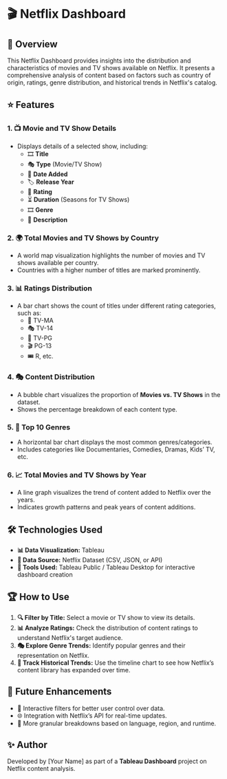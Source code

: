 # 🎬 Netflix Dashboard

## 📌 Overview
This Netflix Dashboard provides insights into the distribution and characteristics of movies and TV shows available on Netflix. It presents a comprehensive analysis of content based on factors such as country of origin, ratings, genre distribution, and historical trends in Netflix's catalog.

## ⭐ Features
### 1. **📺 Movie and TV Show Details**
- Displays details of a selected show, including:
  - 🎞️ **Title**
  - 🎭 **Type** (Movie/TV Show)
  - 📅 **Date Added**
  - 🏷️ **Release Year**
  - 🔖 **Rating**
  - ⏳ **Duration** (Seasons for TV Shows)
  - 🎞 **Genre**
  - 📝 **Description**

### 2. **🌍 Total Movies and TV Shows by Country**
- A world map visualization highlights the number of movies and TV shows available per country.
- Countries with a higher number of titles are marked prominently.

### 3. **📊 Ratings Distribution**
- A bar chart shows the count of titles under different rating categories, such as:
  - 🔞 TV-MA
  - 🎭 TV-14
  - 🧸 TV-PG
  - 🎬 PG-13
  - 🎟️ R, etc.

### 4. **🎭 Content Distribution**
- A bubble chart visualizes the proportion of **Movies vs. TV Shows** in the dataset.
- Shows the percentage breakdown of each content type.

### 5. **📌 Top 10 Genres**
- A horizontal bar chart displays the most common genres/categories.
- Includes categories like Documentaries, Comedies, Dramas, Kids’ TV, etc.

### 6. **📈 Total Movies and TV Shows by Year**
- A line graph visualizes the trend of content added to Netflix over the years.
- Indicates growth patterns and peak years of content additions.

## 🛠️ Technologies Used
- **📊 Data Visualization:** Tableau
- **📂 Data Source:** Netflix Dataset (CSV, JSON, or API)
- **📡 Tools Used:** Tableau Public / Tableau Desktop for interactive dashboard creation

## 🏆 How to Use
1. **🔍 Filter by Title:** Select a movie or TV show to view its details.
2. **📊 Analyze Ratings:** Check the distribution of content ratings to understand Netflix's target audience.
3. **🎭 Explore Genre Trends:** Identify popular genres and their representation on Netflix.
4. **📅 Track Historical Trends:** Use the timeline chart to see how Netflix’s content library has expanded over time.

## 🚀 Future Enhancements
- 🔄 Interactive filters for better user control over data.
- 🌐 Integration with Netflix’s API for real-time updates.
- 📌 More granular breakdowns based on language, region, and runtime.

## ✨ Author
Developed by [Your Name] as part of a **Tableau Dashboard** project on Netflix content analysis.



